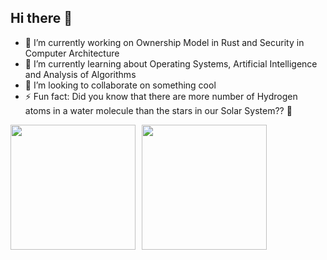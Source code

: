 ## Hi there 👋

- 🔭 I’m currently working on Ownership Model in Rust and Security in Computer Architecture
- 🌱 I’m currently learning about Operating Systems, Artificial Intelligence and Analysis of Algorithms
- 👯 I’m looking to collaborate on something cool
- ⚡ Fun fact: Did you know that there are more number of Hydrogen atoms in a water molecule than the stars in our Solar System?? 🌟
<div style="display: flex;">
    <img height=200 align="center" src="https://github-readme-stats.vercel.app/api/?username=balaji1029&show_icons=true&icon_color=79ff97&text_color=ffffff&bg_color=242424&rank_icon=percentile" style="margin-right: 10px;" />
    <img height=200 align="center" src="https://github-readme-stats.vercel.app/api/top-langs?username=balaji1029&layout=compact&langs_count=8&text_color=ffffff&bg_color=242424" />
</div>
